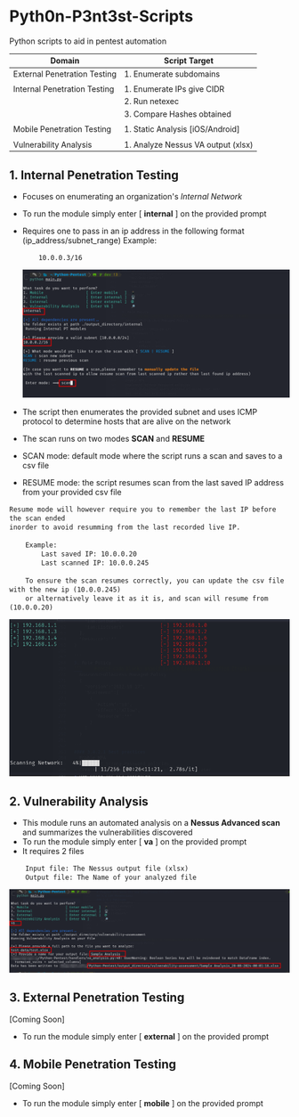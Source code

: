 # Pyth0n-P3nt3st-Scripts

Python scripts to aid in pentest automation

| Domain                       | Script Target                      |
| ---------------------------- | ---------------------------------- |
| External Penetration Testing | 1. Enumerate subdomains            |
|                              |                                    |
| Internal Penetration Testing | 1. Enumerate IPs give CIDR         |
|                              | 2. Run netexec                     |
|                              | 3. Compare Hashes obtained         |
|                              |                                    |
| Mobile Penetration Testing   | 1. Static Analysis [iOS/Android]   |
|                              |                                    |
| Vulnerability Analysis       | 1. Analyze Nessus VA output (xlsx) |

## 1. Internal Penetration Testing

- Focuses on enumerating an organization's _Internal Network_
- To run the module simply enter [ **internal** ] on the provided prompt
- Requires one to pass in an ip address in the following format (ip_address/subnet_range)
  Example:
  ```
      10.0.0.3/16
  ```
  ![Internal Module](images/internal.png)

- The script then enumerates the provided subnet and uses ICMP protocol to determine hosts that are alive on the network
- The scan runs on two modes **SCAN** and **RESUME**
- SCAN mode: default mode where the script runs a scan and saves to a csv file
- RESUME mode: the script resumes scan from the last saved IP address from your provided csv file

```text
Resume mode will however require you to remember the last IP before the scan ended 
inorder to avoid resumming from the last recorded live IP.

    Example:
        Last saved IP: 10.0.0.20
        Last scanned IP: 10.0.0.245

    To ensure the scan resumes correctly, you can update the csv file with the new ip (10.0.0.245)
    or alternatively leave it as it is, and scan will resume from (10.0.0.20)

```
![Scan Progress](images/scan_progress.png)

## 2. Vulnerability Analysis

- This module runs an automated analysis on a **Nessus Advanced scan** and summarizes the vulnerabilities discovered
- To run the module simply enter [ **va** ] on the provided prompt
- It requires 2 files

```text
    Input file: The Nessus output file (xlsx)
    Output file: The Name of your analyzed file
```
![Vulnerability Analysis](images/va.png)
## 3. External Penetration Testing

[Coming Soon]

- To run the module simply enter [ **external** ] on the provided prompt

## 4. Mobile Penetration Testing

[Coming Soon]

- To run the module simply enter [ **mobile** ] on the provided prompt
